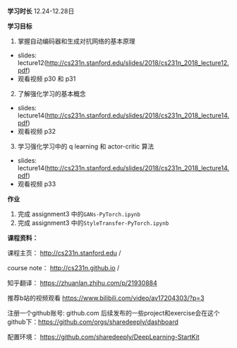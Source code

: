 **学习时长**
12.24-12.28日

**学习目标**

1. 掌握自动编码器和生成对抗网络的基本原理
- slides: lecture12(http://cs231n.stanford.edu/slides/2018/cs231n_2018_lecture12.pdf)
- 观看视频 p30 和 p31
2. 了解强化学习的基本概念
- slides: lecture14(http://cs231n.stanford.edu/slides/2018/cs231n_2018_lecture14.pdf)
- 观看视频 p32
3. 学习强化学习中的 q learning 和 actor-critic 算法
- slides: lecture14(http://cs231n.stanford.edu/slides/2018/cs231n_2018_lecture14.pdf)
- 观看视频 p33

**作业**

1. 完成 assignment3 中的``GANs-PyTorch.ipynb``
2. 完成 assignment3 中的``StyleTransfer-PyTorch.ipynb``

**课程资料：**

课程主页： http://cs231n.stanford.edu /

course note： http://cs231n.github.io /

知乎翻译： https://zhuanlan.zhihu.com/p/21930884

推荐b站的视频观看  https://www.bilibili.com/video/av17204303/?p=3 

注册一个github账号: github.com
后续发布的一些project和exercise会在这个github下：https://github.com/orgs/sharedeeply/dashboard

配置环境：  https://github.com/sharedeeply/DeepLearning-StartKit
